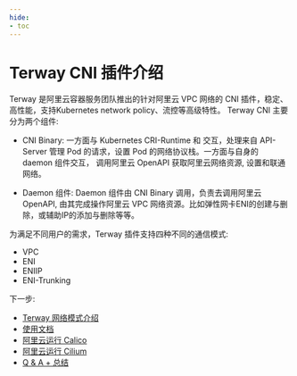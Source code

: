 ```yaml
---
hide:
- toc
---
```


# Terway CNI 插件介绍

Terway 是阿里云容器服务团队推出的针对阿里云 VPC 网络的 CNI 插件，稳定、高性能，支持Kubernetes network policy、流控等高级特性。
Terway CNI 主要分为两个组件:

* CNI Binary: 一方面与 Kubernetes CRI-Runtime 和 交互，处理来自 API-Server 管理 Pod 的请求，设置 Pod 的网络协议栈。一方面与自身的 daemon 组件交互，
  调用阿里云 OpenAPI 获取阿里云网络资源, 设置和联通网络。

* Daemon 组件: Daemon 组件由 CNI Binary 调用，负责去调用阿里云 OpenAPI, 由其完成操作阿里云 VPC 网络资源。比如弹性网卡ENI的创建与删除，或辅助IP的添加与删除等等。

为满足不同用户的需求，Terway 插件支持四种不同的通信模式:

* VPC
* ENI
* ENIIP
* ENI-Trunking

下一步:

- [Terway 网络模式介绍](what.md)
- [使用文档](usage.md)
- [阿里云运行 Calico](aliyun-calico.md)
- [阿里云运行 Cilium](aliyun-cilium.md)
- [Q & A + 总结](Q_A.md)